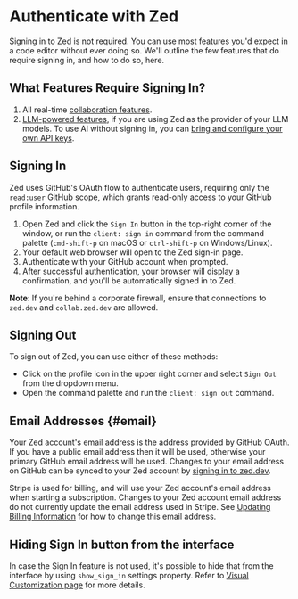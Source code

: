 # Authenticate with Zed

Signing in to Zed is not required. You can use most features you'd expect in a code editor without ever doing so. We'll outline the few features that do require signing in, and how to do so, here.

## What Features Require Signing In?

1. All real-time [collaboration features](./collaboration.md).
2. [LLM-powered features](./ai/overview.md), if you are using Zed as the provider of your LLM models. To use AI without signing in, you can [bring and configure your own API keys](./ai/llm-providers.md#use-your-own-keys).

## Signing In

Zed uses GitHub's OAuth flow to authenticate users, requiring only the `read:user` GitHub scope, which grants read-only access to your GitHub profile information.

1. Open Zed and click the `Sign In` button in the top-right corner of the window, or run the `client: sign in` command from the command palette (`cmd-shift-p` on macOS or `ctrl-shift-p` on Windows/Linux).
2. Your default web browser will open to the Zed sign-in page.
3. Authenticate with your GitHub account when prompted.
4. After successful authentication, your browser will display a confirmation, and you'll be automatically signed in to Zed.

**Note**: If you're behind a corporate firewall, ensure that connections to `zed.dev` and `collab.zed.dev` are allowed.

## Signing Out

To sign out of Zed, you can use either of these methods:

- Click on the profile icon in the upper right corner and select `Sign Out` from the dropdown menu.
- Open the command palette and run the `client: sign out` command.

## Email Addresses {#email}

Your Zed account's email address is the address provided by GitHub OAuth. If you have a public email address then it will be used, otherwise your primary GitHub email address will be used. Changes to your email address on GitHub can be synced to your Zed account by [signing in to zed.dev](https://zed.dev/sign_in).

Stripe is used for billing, and will use your Zed account's email address when starting a subscription. Changes to your Zed account email address do not currently update the email address used in Stripe. See [Updating Billing Information](./ai/billing.md#updating-billing-info) for how to change this email address.

## Hiding Sign In button from the interface

In case the Sign In feature is not used, it's possible to hide that from the interface by using `show_sign_in` settings property.
Refer to [Visual Customization page](./visual-customization.md) for more details.
